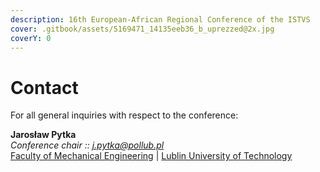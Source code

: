```yaml
---
description: 16th European-African Regional Conference of the ISTVS
cover: .gitbook/assets/5169471_14135eeb36_b_uprezzed@2x.jpg
coverY: 0
---
```


# Contact

For all general inquiries with respect to the conference:

**Jarosław Pytka**\
_Conference chair ::_ [_j.pytka@pollub.pl_](http://127.0.0.1:5000/u/Y7xwdPW2r8ZYEZKUpv5OlbDLxj02)\
[Faculty of Mechanical Engineering](https://wm.pollub.pl/) | [Lublin University of Technology](https://pollub.pl/)&#x20;
